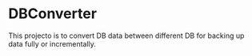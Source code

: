 # DBConverter
This projecto is to convert DB data between different DB for backing up data fully or incrementally.
